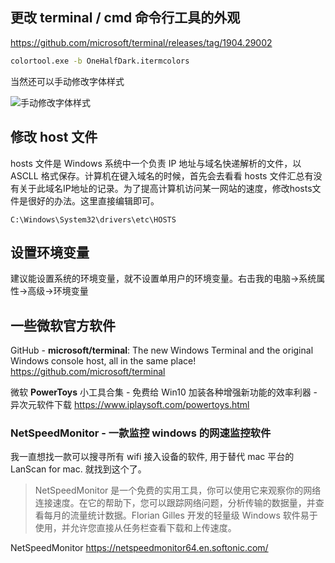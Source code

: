 ## 更改 terminal / cmd 命令行工具的外观

<https://github.com/microsoft/terminal/releases/tag/1904.29002>

```bat
colortool.exe -b OneHalfDark.itermcolors
```

当然还可以手动修改字体样式

![手动修改字体样式](./Win-系统相关设置/手动修改字体样式.png)

## 修改 host 文件

hosts 文件是 Windows 系统中一个负责 IP 地址与域名快递解析的文件，以 ASCLL 格式保存。计算机在键入域名的时候，首先会去看看 hosts 文件汇总有没有关于此域名IP地址的记录。为了提高计算机访问某一网站的速度，修改hosts文件是很好的办法。这里直接编辑即可。

```text
C:\Windows\System32\drivers\etc\HOSTS
```

## 设置环境变量

建议能设置系统的环境变量，就不设置单用户的环境变量。右击我的电脑->系统属性->高级->环境变量

## 一些微软官方软件

GitHub - **microsoft/terminal**: The new Windows Terminal and the original Windows console host, all in the same place!
<https://github.com/microsoft/terminal>

微软 **PowerToys** 小工具合集 - 免费给 Win10 加装各种增强新功能的效率利器 - 异次元软件下载
<https://www.iplaysoft.com/powertoys.html>

### NetSpeedMonitor - 一款监控 windows 的网速监控软件

我一直想找一款可以搜寻所有 wifi 接入设备的软件, 用于替代 mac 平台的 LanScan for mac. 就找到这个了。

> NetSpeedMonitor 是一个免费的实用工具，你可以使用它来观察你的网络连接速度。在它的帮助下，您可以跟踪网络问题，分析传输的数据量，并查看每月的流量统计数据。Florian Gilles 开发的轻量级 Windows 软件易于使用，并允许您直接从任务栏查看下载和上传速度。

NetSpeedMonitor
<https://netspeedmonitor64.en.softonic.com/>
